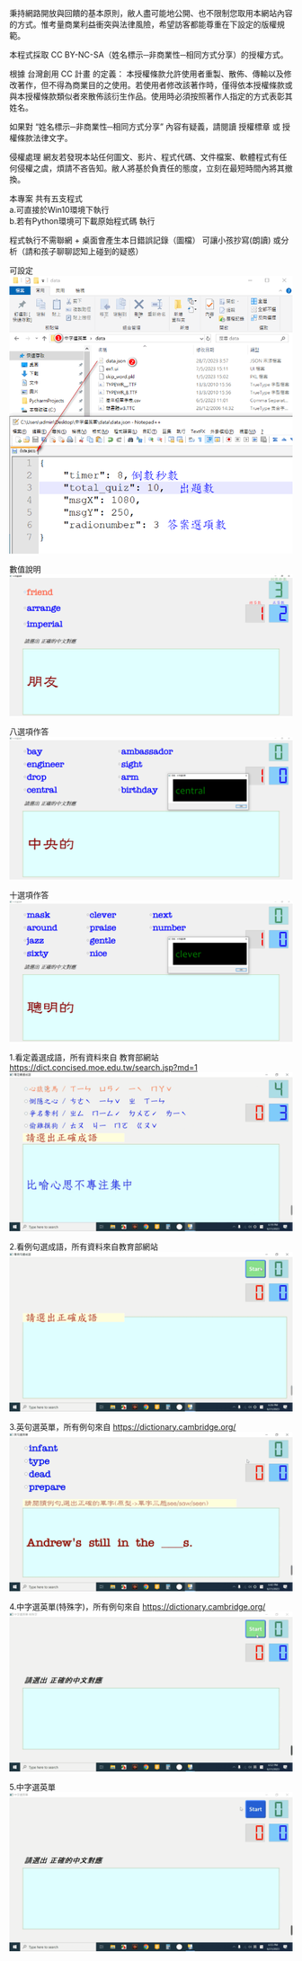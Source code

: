 秉持網路開放與回饋的基本原則，敝人盡可能地公開、也不限制您取用本網站內容的方式。惟考量商業利益衝突與法律風險，希望訪客都能尊重在下設定的版權規範。

本程式採取 CC BY-NC-SA（姓名標示─非商業性─相同方式分享）的授權方式。

根據 台灣創用 CC 計畫 的定義：
本授權條款允許使用者重製、散佈、傳輸以及修改著作，但不得為商業目的之使用。若使用者修改該著作時，僅得依本授權條款或與本授權條款類似者來散佈該衍生作品。使用時必須按照著作人指定的方式表彰其姓名。

如果對 “姓名標示─非商業性─相同方式分享” 內容有疑義，請閱讀 授權標章 或 授權條款法律文字。

侵權處理
網友若發現本站任何圖文、影片、程式代碼、文件檔案、軟體程式有任何侵權之虞，煩請不吝告知。敝人將基於負責任的態度，立刻在最短時間內將其撤換。

本專案 共有五支程式  
a.可直接於Win10環境下執行  
b.若有Python環境可下載原始程式碼 執行  

程式執行不需聯網 + 桌面會產生本日錯誤記錄（圖檔） 可讓小孩抄寫(朗讀) 或分析（請和孩子聊聊認知上碰到的疑惑）

可設定  
![數值設置](https://github.com/tom522118/ExamPractise/blob/main/img/中字選英單_數值設置.png)

數值說明
![數值設置](https://github.com/tom522118/ExamPractise/blob/main/img/中字選英單_數值說明.png)

八選項作答
![八選項作答](https://github.com/tom522118/ExamPractise/blob/main/img/中字選英單_一次出8個選項.png)

十選項作答
![十選項作答](https://github.com/tom522118/ExamPractise/blob/main/img/中字選英單_一次出10個選項.png)

1.看定義選成語，所有資料來自 教育部網站 https://dict.concised.moe.edu.tw/search.jsp?md=1
[![看定義選成語](https://github.com/tom522118/ExamPractise/blob/main/img/%E7%9C%8B%E5%AE%9A%E7%BE%A9%E9%81%B8%E6%88%90%E8%AA%9E.png)](https://www.youtube.com/watch?v=Q0lkc1DmE2E)

2.看例句選成語，所有資料來自教育部網站
[![看例句選成語](https://github.com/tom522118/ExamPractise/blob/main/img/%E7%9C%8B%E4%BE%8B%E5%8F%A5%E9%81%B8%E6%88%90%E8%AA%9E.png)](https://www.youtube.com/watch?v=YUrB62C1DDA)

3.英句選英單，所有例句來自 https://dictionary.cambridge.org/
[![英句選英單](https://github.com/tom522118/ExamPractise/blob/main/img/%E8%8B%B1%E5%8F%A5%E9%81%B8%E8%8B%B1%E5%96%AE.png)](https://www.youtube.com/watch?v=GprFNEHsgAI)

4.中字選英單(特殊字)，所有例句來自 https://dictionary.cambridge.org/
[![中字選英單(特殊字)](https://github.com/tom522118/ExamPractise/blob/main/img/%E4%B8%AD%E5%AD%97%E9%81%B8%E8%8B%B1%E5%96%AE.%E7%89%B9%E6%AE%8A%E5%AD%97.png)](https://www.youtube.com/watch?v=wMkoDjdOr5I)

5.中字選英單
[![中字選英單](https://github.com/tom522118/ExamPractise/blob/main/img/%E4%B8%AD%E5%AD%97%E9%81%B8%E8%8B%B1%E5%96%AE.png)](https://www.youtube.com/watch?v=TqO4TMnLq9s)


